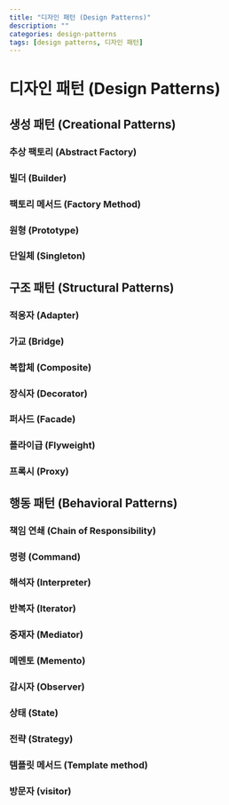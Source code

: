 ```yaml
---
title: "디자인 패턴 (Design Patterns)"
description: ""
categories: design-patterns
tags: [design patterns, 디자인 패턴]
---
```


# 디자인 패턴 (Design Patterns)

## 생성 패턴 (Creational Patterns)

### 추상 팩토리 (Abstract Factory)
### 빌더 (Builder)
### 팩토리 메서드 (Factory Method)
### 원형 (Prototype)
### 단일체 (Singleton)

## 구조 패턴 (Structural Patterns)

### 적응자 (Adapter)
### 가교 (Bridge)
### 복합체 (Composite)
### 장식자 (Decorator)
### 퍼사드 (Facade)
### 플라이급 (Flyweight)
### 프록시 (Proxy)

## 행동 패턴 (Behavioral Patterns)

### 책임 연쇄 (Chain of Responsibility)
### 명령 (Command)
### 해석자 (Interpreter)
### 반복자 (Iterator)
### 중재자 (Mediator)
### 메멘토 (Memento)
### 감시자 (Observer)
### 상태 (State)
### 전략 (Strategy)
### 템플릿 메서드 (Template method)
### 방문자 (visitor)